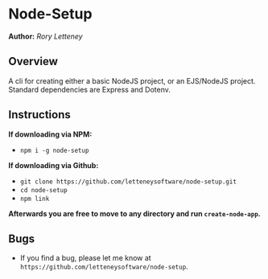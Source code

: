 # Node-Setup

**Author:** _Rory Letteney_

## Overview

A cli for creating either a basic NodeJS project, or an EJS/NodeJS project. Standard dependencies are Express and Dotenv.

## Instructions

**If downloading via NPM:**

- `npm i -g node-setup`

**If downloading via Github:**

- `git clone https://github.com/letteneysoftware/node-setup.git`
- `cd node-setup`
- `npm link`

**Afterwards you are free to move to any directory and run `create-node-app`.**

## Bugs

- If you find a bug, please let me know at `https://github.com/letteneysoftware/node-setup`.
